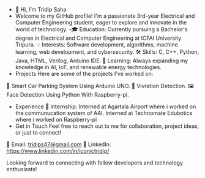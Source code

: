- 👋 Hi, I’m Tridip Saha
- Welcome to my GitHub profile! I'm a passionate 3rd-year Electrical and Computer Engineering student, eager to explore and innovate in the world of technology.
-🎓 Education: Currently pursuing a Bachelor's degree in Electrical and Computer Engineering at ICFAI University Tripura.
💡 Interests: Software development, algorithms, machine learning, web development, and cybersecurity.
🛠️ Skills: C, C++, Python, Java, HTML, Verilog, Arduino IDE.
🌱 Learning: Always expanding my knowledge in AI, IoT, and renewable energy technologies.
- Projects
Here are some of the projects I've worked on:

🚗 Smart Car Parking System Using Arduino UNO.
📳 Vivration Detection.
🖼️ Face Detection Using Python With Raspberry-pi.

- Experience
🏢 Internship: Interned at Agartala Airport where i worked on the communucation system of AAI.
                Interned at Technomate Edubotics where i worked on Raspberry-pi
- Get in Touch
Feel free to reach out to me for collaboration, project ideas, or just to connect!

📧 Email: tridips47@gmail.com
🔗 LinkedIn: https://www.linkedin.com/in/iconictridip/

Looking forward to connecting with fellow developers and technology enthusiasts!


<!---
stridip/stridip is a ✨ special ✨ repository because its `README.md` (this file) appears on your GitHub profile.
You can click the Preview link to take a look at your changes.
--->
